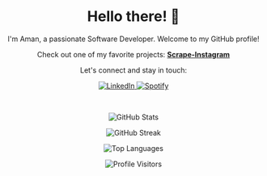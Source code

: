 <h1 align='center'>
  Hello there! 👋
</h1>
<p align='center'>
  I'm Aman, a passionate Software Developer. Welcome to my GitHub profile!
</p>
<p align='center'>
  Check out one of my favorite projects: <a href="https://github.com/apanjwani0/Scrape-Instagram"><b>Scrape-Instagram</b></a>
</p>
<p align='center'>
  Let's connect and stay in touch:
</p>
<p align='center'>
  <a href="https://www.linkedin.com/in/apanjwani0/">
    <img src="https://img.shields.io/badge/LinkedIn-apanjwani0-blue?style=for-the-badge&logo=linkedin&logoColor=white" alt="LinkedIn">
  </a>
  <a href="https://open.spotify.com/user/3143ni27yzvwhl2vdjumsdotb4bi">
    <img src="https://img.shields.io/badge/Spotify-apanjwani0-green?style=for-the-badge&logo=spotify&logoColor=white" alt="Spotify">
  </a>
</p>
<br />
<p align='center'>
  <img src="https://github-readme-stats.vercel.app/api?username=apanjwani0&show_icons=true&count_private=true&theme=dark" alt="GitHub Stats" />
</p>
<p align='center'>
  <img src="https://github-readme-streak-stats.herokuapp.com/?user=apanjwani0&hide_border=true" alt="GitHub Streak" />
</p>
<p align='center'>
  <img src="https://github-readme-stats.vercel.app/api/top-langs/?username=apanjwani0&hide=scss&langs_count=6&layout=compact&show_icons=true&title_color=fff&icon_color=79ff97&text_color=bfbfbf&bg_color=151515" alt="Top Languages" />
</p>
<p align="center">
  <img src="https://komarev.com/ghpvc/?username=apanjwani0&label=Profile+Visitors" alt="Profile Visitors" />
</p>
